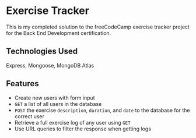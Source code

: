 # Exercise Tracker

This is my completed solution to the freeCodeCamp exercise tracker project for the Back End Development certification. 

## Technologies Used
Express, Mongoose, MongoDB Atlas

## Features
- Create new users with form input
- `GET` a list of all users in the database
- `POST` the exercise `description`, `duration`, and `date` to the database for the correct user
-  Retrieve a full exercise log of any user using `GET`
-  Use URL queries to filter the response when getting logs
